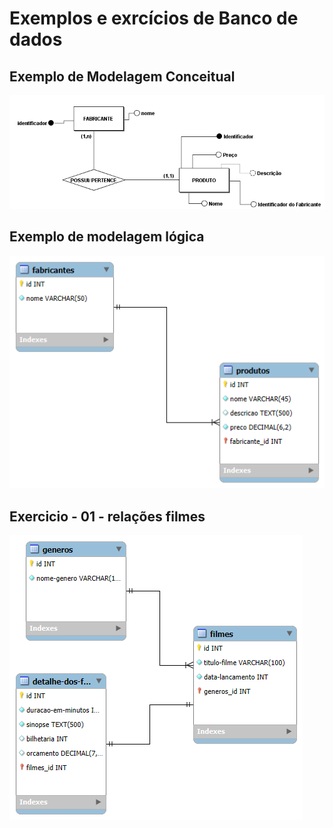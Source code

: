 # Exemplos e exrcícios de Banco de dados 

## Exemplo de Modelagem Conceitual  

![Entidades, atributos e relacionamento](modelagem-conceitual/modelo-conceitual.png)

## Exemplo de modelagem lógica

![](modelagem-logica/modelagem-logica.png) 

## Exercicio - 01 - relações filmes 

![](exercicios-banco-de-dados/img-exercicio-1-filmes.png)